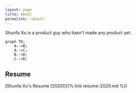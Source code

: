 ```yaml
---
layout: page
title: About
permalink: /about/
---
```


Shunfa Xu is a product guy who hasn't made any product yet.

```mermaid
graph TD;
    A-->B;
    A-->C;
    B-->D;
    C-->D;
```

## Resume

[Shunfa Xu's Resume (2020)]({% link resume-2020.md %})
